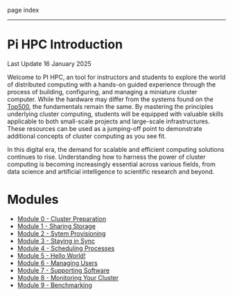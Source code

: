 page
index


---

# Pi HPC Introduction

<span class="small">Last Update 16 January 2025</span>

Welcome to PI HPC, an tool for instructors and students to explore the world of distributed computing with a hands-on guided experience through the process of building, configuring, and managing a miniature cluster computer. While the hardware may differ from the systems found on the [Top500](https://top500.org), the fundamentals remain the same. By mastering the principles underlying cluster computing, students will be equipped with valuable skills applicable to both small-scale projects and large-scale infrastructures. These resources can be used as a jumping-off point to demonstrate additional concepts of cluster computing as you see fit.

In this digital era, the demand for scalable and efficient computing solutions continues to rise. Understanding how to harness the power of cluster computing is becoming increasingly essential across various fields, from data science and artificial intelligence to scientific research and beyond.

# Modules

- [Module 0 - Cluster Preparation](modules/preparation)
- [Module 1 - Sharing Storage](modules/nfs)
- [Module 2 - Sytem Provisioning](modules/ww)
- [Module 3 - Staying in Sync](modules/chrony)
- [Module 4 - Scheduling Processes](modules/slurm)
- [Module 5 - Hello World!](modules/hello-world)
- [Module 6 - Managing Users](placeholder)
- [Module 7 - Supporting Software](modules/supporting-software)
- [Module 8 - Monitoring Your Cluster](placeholder)
- [Module 9 - Benchmarking](placeholder)

<!-- TODO: not rn 
<!-- - [Module 11 - Parallel Storage (Optional)](module-11) -->
<!-- - Module 12 - GPU Compute (Optional)            plans need to be finalized for this -->
<!-- - Module 14 - Challenges                        also john -->
